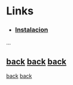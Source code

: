 # Links
- ### [Instalacion](installation.md)


...

[back](../README.md)
[back](/../README.md)
[back](..README.md)
---
[back](../README.md)
[back](../../README.md)
